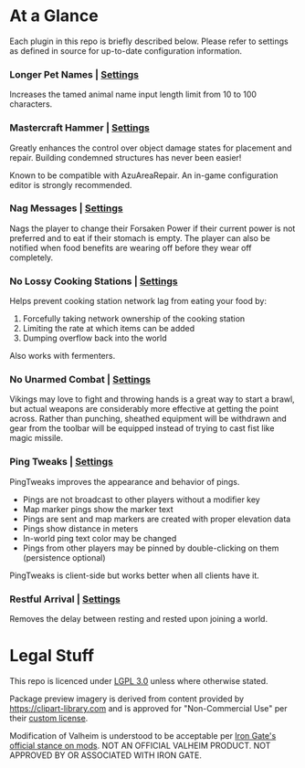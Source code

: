 # At a Glance

Each plugin in this repo is briefly described below. Please refer to settings as defined in source for up-to-date configuration information.

### Longer Pet Names | [Settings](LongerPetNames/LongerPetNames.cs)

Increases the tamed animal name input length limit from 10 to 100 characters.

### Mastercraft Hammer | [Settings](MastercraftHammer/MastercraftHammer.cs)

Greatly enhances the control over object damage states for placement and repair. Building condemned structures has never been easier!

Known to be compatible with AzuAreaRepair. An in-game configuration editor is strongly recommended.

### Nag Messages | [Settings](NagMessages/NagMessages.cs)

Nags the player to change their Forsaken Power if their current power is not preferred and to eat if their stomach is empty. The player can also be notified when food benefits are wearing off before they wear off completely.

### No Lossy Cooking Stations | [Settings](NoLossyCookingStations/NoLossyCookingStations.cs)

Helps prevent cooking station network lag from eating your food by:
1. Forcefully taking network ownership of the cooking station
2. Limiting the rate at which items can be added
3. Dumping overflow back into the world

Also works with fermenters.

### No Unarmed Combat | [Settings](NoUnarmedCombat/NoUnarmedCombat.cs)

Vikings may love to fight and throwing hands is a great way to start a brawl, but actual weapons are considerably more effective at getting the point across. Rather than punching, sheathed equipment will be withdrawn and gear from the toolbar will be equipped instead of trying to cast fist like magic missile.

### Ping Tweaks | [Settings](PingTweaks/PingTweaks.cs)

PingTweaks improves the appearance and behavior of pings.

- Pings are not broadcast to other players without a modifier key
- Map marker pings show the marker text
- Pings are sent and map markers are created with proper elevation data
- Pings show distance in meters
- In-world ping text color may be changed
- Pings from other players may be pinned by double-clicking on them (persistence optional)

PingTweaks is client-side but works better when all clients have it.

### Restful Arrival | [Settings](RestfulArrival/RestfulArrival.cs)

Removes the delay between resting and rested upon joining a world.

# Legal Stuff

This repo is licenced under [LGPL 3.0](LICENCE.md) unless where otherwise stated.

Package preview imagery is derived from content provided by https://clipart-library.com and is approved for "Non-Commercial Use" per their [custom license](http://clipart-library.com/terms.html).

Modification of Valheim is understood to be acceptable per [Iron Gate's official stance on mods](https://www.valheimgame.com/news/regarding-mods/). NOT AN OFFICIAL VALHEIM PRODUCT. NOT APPROVED BY OR ASSOCIATED WITH IRON GATE.
